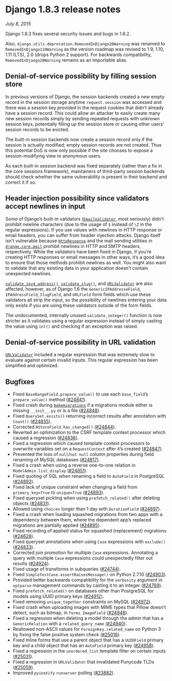 # Django 1.8.3 release notes

*July 8, 2015*

Django 1.8.3 fixes several security issues and bugs in 1.8.2.

Also, `django.utils.deprecation.RemovedInDjango20Warning` was renamed to
`RemovedInDjango110Warning` as the version roadmap was revised to 1.9, 1.10,
1.11 (LTS), 2.0 (drops Python 2 support). For backwards compatibility,
`RemovedInDjango20Warning` remains as an importable alias.

## Denial-of-service possibility by filling session store

In previous versions of Django, the session backends created a new empty record
in the session storage anytime `request.session` was accessed and there was a
session key provided in the request cookies that didn’t already have a session
record. This could allow an attacker to easily create many new session records
simply by sending repeated requests with unknown session keys, potentially
filling up the session store or causing other users’ session records to be
evicted.

The built-in session backends now create a session record only if the session
is actually modified; empty session records are not created. Thus this
potential DoS is now only possible if the site chooses to expose a
session-modifying view to anonymous users.

As each built-in session backend was fixed separately (rather than a fix in the
core sessions framework), maintainers of third-party session backends should
check whether the same vulnerability is present in their backend and correct
it if so.

## Header injection possibility since validators accept newlines in input

Some of Django’s built-in validators
([`EmailValidator`](../ref/validators.md#django.core.validators.EmailValidator), most seriously) didn’t
prohibit newline characters (due to the usage of `$` instead of `\Z` in the
regular expressions). If you use values with newlines in HTTP response or email
headers, you can suffer from header injection attacks. Django itself isn’t
vulnerable because [`HttpResponse`](../ref/request-response.md#django.http.HttpResponse) and the mail sending
utilities in [`django.core.mail`](../topics/email.md#module-django.core.mail) prohibit newlines in HTTP and SMTP
headers, respectively. While the validators have been fixed in Django, if
you’re creating HTTP responses or email messages in other ways, it’s a good
idea to ensure that those methods prohibit newlines as well. You might also
want to validate that any existing data in your application doesn’t contain
unexpected newlines.

[`validate_ipv4_address()`](../ref/validators.md#django.core.validators.validate_ipv4_address),
[`validate_slug()`](../ref/validators.md#django.core.validators.validate_slug), and
[`URLValidator`](../ref/validators.md#django.core.validators.URLValidator) are also affected, however, as
of Django 1.6 the `GenericIPAddresseField`, `IPAddressField`, `SlugField`,
and `URLField` form fields which use these validators all strip the input, so
the possibility of newlines entering your data only exists if you are using
these validators outside of the form fields.

The undocumented, internally unused `validate_integer()` function is now
stricter as it validates using a regular expression instead of simply casting
the value using `int()` and checking if an exception was raised.

## Denial-of-service possibility in URL validation

[`URLValidator`](../ref/validators.md#django.core.validators.URLValidator) included a regular expression
that was extremely slow to evaluate against certain invalid inputs. This regular
expression has been simplified and optimized.

## Bugfixes

* Fixed `BaseRangeField.prepare_value()` to use each `base_field`’s
  `prepare_value()` method ([#24841](https://code.djangoproject.com/ticket/24841)).
* Fixed crash during [`makemigrations`](../ref/django-admin.md#django-admin-makemigrations) if a migrations module either
  is missing `__init__.py` or is a file ([#24848](https://code.djangoproject.com/ticket/24848)).
* Fixed `QuerySet.exists()` returning incorrect results after annotation with
  `Count()` ([#24835](https://code.djangoproject.com/ticket/24835)).
* Corrected `HStoreField.has_changed()` ([#24844](https://code.djangoproject.com/ticket/24844)).
* Reverted an optimization to the CSRF template context processor which caused
  a regression ([#24836](https://code.djangoproject.com/ticket/24836)).
* Fixed a regression which caused template context processors to overwrite
  variables set on a `RequestContext` after it’s created ([#24847](https://code.djangoproject.com/ticket/24847)).
* Prevented the loss of `null`/`not null` column properties during field
  renaming of MySQL databases ([#24817](https://code.djangoproject.com/ticket/24817)).
* Fixed a crash when using a reverse one-to-one relation in
  `ModelAdmin.list_display` ([#24851](https://code.djangoproject.com/ticket/24851)).
* Fixed quoting of SQL when renaming a field to `AutoField` in PostgreSQL
  ([#24892](https://code.djangoproject.com/ticket/24892)).
* Fixed lack of unique constraint when changing a field from
  `primary_key=True` to `unique=True` ([#24893](https://code.djangoproject.com/ticket/24893)).
* Fixed queryset pickling when using `prefetch_related()` after deleting
  objects ([#24831](https://code.djangoproject.com/ticket/24831)).
* Allowed using `choices` longer than 1 day with `DurationField`
  ([#24897](https://code.djangoproject.com/ticket/24897)).
* Fixed a crash when loading squashed migrations from two apps with a
  dependency between them, where the dependent app’s replaced migrations are
  partially applied ([#24895](https://code.djangoproject.com/ticket/24895)).
* Fixed recording of applied status for squashed (replacement) migrations
  ([#24628](https://code.djangoproject.com/ticket/24628)).
* Fixed queryset annotations when using `Case` expressions with `exclude()`
  ([#24833](https://code.djangoproject.com/ticket/24833)).
* Corrected join promotion for multiple `Case` expressions. Annotating a
  query with multiple  `Case` expressions could unexpectedly filter out
  results ([#24924](https://code.djangoproject.com/ticket/24924)).
* Fixed usage of transforms in subqueries ([#24744](https://code.djangoproject.com/ticket/24744)).
* Fixed `SimpleTestCase.assertRaisesMessage()` on Python 2.7.10
  ([#24903](https://code.djangoproject.com/ticket/24903)).
* Provided better backwards compatibility for the `verbosity` argument in
  `optparse` management commands by casting it to an integer
  ([#24769](https://code.djangoproject.com/ticket/24769)).
* Fixed `prefetch_related()` on databases other than PostgreSQL for models
  using UUID primary keys ([#24912](https://code.djangoproject.com/ticket/24912)).
* Fixed removing `unique_together` constraints on MySQL ([#24972](https://code.djangoproject.com/ticket/24972)).
* Fixed crash when uploading images with MIME types that Pillow doesn’t detect,
  such as bitmap, in `forms.ImageField` ([#24948](https://code.djangoproject.com/ticket/24948)).
* Fixed a regression when deleting a model through the admin that has a
  `GenericRelation` with a `related_query_name` ([#24940](https://code.djangoproject.com/ticket/24940)).
* Reallowed non-ASCII values for `ForeignKey.related_name` on Python 3 by
  fixing the false positive system check ([#25016](https://code.djangoproject.com/ticket/25016)).
* Fixed inline forms that use a parent object that has a `UUIDField` primary
  key and a child object that has an `AutoField` primary key
  ([#24958](https://code.djangoproject.com/ticket/24958)).
* Fixed a regression in the `unordered_list` template filter on certain
  inputs ([#25031](https://code.djangoproject.com/ticket/25031)).
* Fixed a regression in `URLValidator` that invalidated Punycode TLDs
  ([#25059](https://code.djangoproject.com/ticket/25059)).
* Improved `pyinotify` `runserver` polling ([#23882](https://code.djangoproject.com/ticket/23882)).

